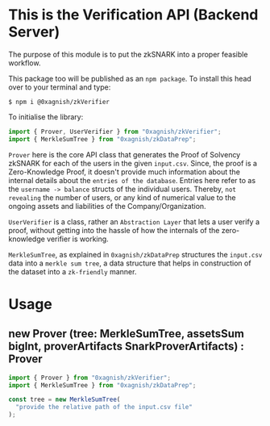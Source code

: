 # This is the Verification API (Backend Server)

The purpose of this module is to put the zkSNARK into a proper feasible workflow.

This package too will be published as an `npm package`. To install this head over to your terminal and type:

```
$ npm i @0xagnish/zkVerifier
```

To initialise the library:

```ts
import { Prover, UserVerifier } from "0xagnish/zkVerifier";
import { MerkleSumTree } from "0xagnish/zkDataPrep";
```

`Prover` here is the core API class that generates the Proof of Solvency zkSNARK for each of the users in the given `input.csv`. Since, the proof is a Zero-Knowledge Proof, it doesn't provide much information about the internal details about the `entries of the database`. Entries here refer to as the `username -> balance` structs of the individual users. Thereby, `not revealing` the number of users, or any kind of numerical value to the ongoing assets and liabilities of the Company/Organization.

`UserVerifier` is a class, rather an `Abstraction Layer` that lets a user verify a proof, without getting into the hassle of how the internals of the zero-knowledge verifier is working.

`MerkleSumTree`, as explained in `0xagnish/zkDataPrep` structures the `input.csv` data into a `merkle sum tree`, a data structure that helps in construction of the dataset into a `zk-friendly` manner.

# Usage

## new Prover (tree: MerkleSumTree, assetsSum bigInt, proverArtifacts SnarkProverArtifacts) : Prover

```ts
import { Prover } from "0xagnish/zkVerifier";
import { MerkleSumTree } from "0xagnish/zkDataPrep";

const tree = new MerkleSumTree(
  "provide the relative path of the input.csv file"
);
```
